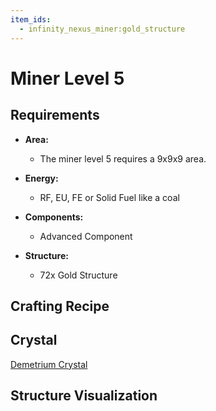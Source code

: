 ```yaml
---
item_ids:
  - infinity_nexus_miner:gold_structure
---
```


# Miner Level 5

## Requirements

- **Area:**
  - The miner level 5 requires a 9x9x9 area.

- **Energy:**
  - RF, EU, FE or Solid Fuel like a coal

- **Components:**
  - <ItemImage id="infinity_nexus_core:advanced_component" /> Advanced Component

- **Structure:**
  - <ItemImage id="infinity_nexus_miner:gold_structure" /> 72x Gold Structure

## Crafting Recipe

<Recipe id="minecraft:structures/gold_machine_casing" />

## Crystal
<ItemImage id="infinity_nexus_miner:demetrium_crystal" /> [Demetrium Crystal](crystals.md)

## Structure Visualization

<GameScene zoom="2">
  <ImportStructure src="structures/miner_level_5.nbt" />
</GameScene>
